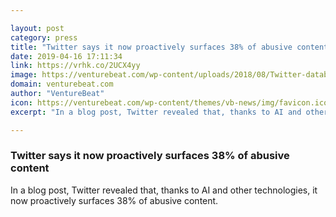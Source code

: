```yaml
---

layout: post
category: press
title: "Twitter says it now proactively surfaces 38% of abusive content"
date: 2019-04-16 17:11:34
link: https://vrhk.co/2UCX4yy
image: https://venturebeat.com/wp-content/uploads/2018/08/Twitter-databases-bad-still.jpg?w=1200&strip=all
domain: venturebeat.com
author: "VentureBeat"
icon: https://venturebeat.com/wp-content/themes/vb-news/img/favicon.ico
excerpt: "In a blog post, Twitter revealed that, thanks to AI and other technologies, it now proactively surfaces 38% of abusive content."

---
```


### Twitter says it now proactively surfaces 38% of abusive content

In a blog post, Twitter revealed that, thanks to AI and other technologies, it now proactively surfaces 38% of abusive content.
